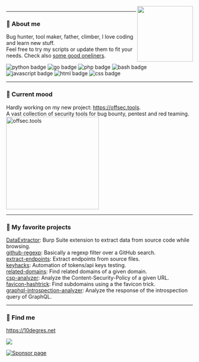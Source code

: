 
<img align="right" src="https://i.giphy.com/media/JIX9t2j0ZTN9S/giphy.webp" width="150 " height="150" />

---

### 🧔 About me

Bug hunter, tool maker, father, climber, I love coding and learn new stuff.  
Feel free to try my scripts or update them to fit your needs.
Check also [some good oneliners](https://gist.github.com/gwen001).  
<p>
    <img src="https://img.shields.io/badge/-python-green" alt="python badge">
    <img src="https://img.shields.io/badge/-go-red" alt="go badge">
    <img src="https://img.shields.io/badge/-php-blue" alt="php badge">
    <img src="https://img.shields.io/badge/-bash-orange" alt="bash badge">
    <img src="https://img.shields.io/badge/-javascript-yellow" alt="javascript badge">
    <img src="https://img.shields.io/badge/-html-purple" alt="html badge">
    <img src="https://img.shields.io/badge/-css-pink" alt="css badge">
</p>

---

### 💾 Current mood

Hardly working on my new project: https://offsec.tools.  
A vast collection of security tools for bug bounty, pentest and red teaming.  
<img src="https://offsec.tools/img/preview.png" alt="offsec.tools" width="250">

---

### 🥰 My favorite projects

[DataExtractor](https://github.com/gwen001/DataExtractor): Burp Suite extension to extract data from source code while browsing.  
[github-regexp](https://github.com/gwen001/github-regexp): Basically a regexp filter over a GitHub search.  
[extract-endpoints](https://github.com/gwen001/extract-endpoints): Extract endpoints from source files.  
[keyhacks](https://github.com/gwen001/keyhacks): Automation of tokens/api keys testing.  
[related-domains](https://github.com/gwen001/related-domains): Find related domains of a given domain.  
[csp-analyzer](https://github.com/gwen001/csp-analyzer): Analyze the Content-Security-Policy of a given URL.  
[favicon-hashtrick](https://github.com/gwen001/favicon-hashtrick): Find subdomains using a the favicon trick.  
[graphql-introspection-analyzer](https://github.com/gwen001/graphql-introspection-analyzer): Analyze the response of the introspection query of GraphQL.  

---

### 📧 Find me

https://10degres.net  

<a href="https://twitter.com/gwendallecoguic"><img src="https://img.shields.io/twitter/follow/gwendallecoguic.svg?logo=twitter"></a>

[![Sponsor page](https://raw.githubusercontent.com/gwen001/10degres_hugo/master/static/assets/img/github-sponsor.png)](https://github.com/sponsors/gwen001)
